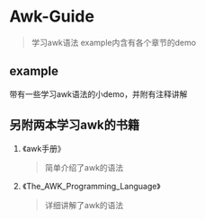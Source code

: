 # Awk-Guide
> 学习awk语法
> example内含有各个章节的demo

## example

带有一些学习awk语法的小demo，并附有注释讲解

## 另附两本学习awk的书籍

1. 《awk手册》

   > 简单介绍了awk的语法

2. 《The_AWK_Programming_Language》

   > 详细讲解了awk的语法
